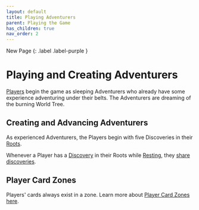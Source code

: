 ```yaml
---
layout: default
title: Playing Adventurers
parent: Playing the Game
has_children: true
nav_order: 2
---
```


<div markdown="1">
New Page
{: .label .label-purple }
</div>


# Playing and Creating Adventurers

[Players](Basics#player-and-adventurer) begin the game as sleeping Adventurers who already have some experience adventuring under their belts. The Adventurers are dreaming of the burning World Tree.

## Creating and Advancing Adventurers

As experienced Adventurers, the Players begin with five Discoveries in their [Roots](docs/Playing%20the%20Game/Playing%20Adventurers/Roots.md). 

Whenever a Player has a [Discovery](Discoveries) in their Roots while [Resting](Rest), they [share discoveries](Share-Discoveries).

## Player Card Zones

Players' cards always exist in a zone. Learn more about [Player Card Zones here](PlayerCardZones).

<!--

## Example Player Layout

-->
